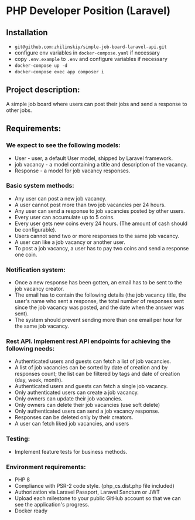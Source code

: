 # PHP Developer Position (Laravel)

## Installation
- `git@github.com:zhilinskiy/simple-job-board-laravel-api.git`
- configure env variables in `docker-compose.yaml` if necessary
- copy `.env.example` to `.env` and configure variables if necessary
- `docker-compose up -d`
- `docker-compose exec app composer i`

## Project description:

A simple job board where users can post their jobs and send a response to other jobs.

## Requirements:

### We expect to see the following models:

- User - user, a default User model, shipped by Laravel framework.
- job vacancy - a model containing a title and description of the vacancy.
- Response - a model for job vacancy responses.

### Basic system methods:

 - Any user can post a new job vacancy. 
 - A user cannot post more than two job vacancies per 24 hours. 
 - Any user can send a response to job vacancies posted by other users. 
 - Every user can accumulate up to 5 coins. 
 - Every user gets new coins every 24 hours. (The amount of cash should be configurable). 
 - Users cannot send two or more responses to the same job vacancy. 
 - A user can like a job vacancy or another user. 
 - To post a job vacancy, a user has to pay two coins and send a response one coin.
   
### Notification system:

 - Once a new response has been gotten, an email has to be sent to the job vacancy creator.
 - The email has to contain the following details (the job vacancy title, the user's name who sent a response, the total number of responses sent since the job vacancy was posted, and the date when the answer was sent).
 - The system should prevent sending more than one email per hour for the same job vacancy.
    
### Rest API. Implement rest API endpoints for achieving the following needs:

- Authenticated users and guests can fetch a list of job vacancies.
- A list of job vacancies can be sorted by date of creation and by responses count; the list can be filtered by tags and date of creation (day, week, month).
- Authenticated users and guests can fetch a single job vacancy.
- Only authenticated users can create a job vacancy.
- Only owners can update their job vacancies.
- Only owners can delete their job vacancies (use soft delete)
- Only authenticated users can send a job vacancy response.
- Responses can be deleted only by their creators.
- A user can fetch liked job vacancies, and users
    
### Testing:

 - Implement feature tests for business methods.

### Environment requirements:

- PHP 8
- Compliance with PSR-2 code style. (php_cs.dist.php file included)
- Authorization via Laravel Passport, Laravel Sanctum or JWT
- Upload each milestone to your public GitHub account so that we can see the application's progress.
- Docker ready
